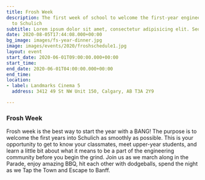 ```yaml
---
title: Frosh Week
description: The first week of school to welcome the first-year engineering students
  to Schulich
subtitle: Lorem ipsum dolor sit amet, consectetur adipisicing elit. Sequi, repudiandae.
date: 2020-08-05T17:44:08.000+00:00
bg_image: images/fs-year-dinner.jpg
image: images/events/2020/froshschedule1.jpg
layout: event
start_date: 2020-06-01T09:00:00.000+00:00
start_time: 
end_date: 2020-06-01T04:00:00.000+00:00
end_time: 
location:
- label: Landmarks Cinema 5
  address: 3412 49 St NW Unit 150, Calgary, AB T3A 2Y9

---
```

### Frosh Week
Frosh week is the best way to start the year with a BANG! The purpose is to welcome the first years into Schulich as smoothly as possible. This is your opportunity to get to know your classmates, meet upper-year students, and learn a little bit about what it means to be a part of the engineering community before you begin the grind. Join us as we march along in the Parade, enjoy amazing BBQ, hit each other with dodgeballs, spend the night as we Tap the Town and Escape to Banff.